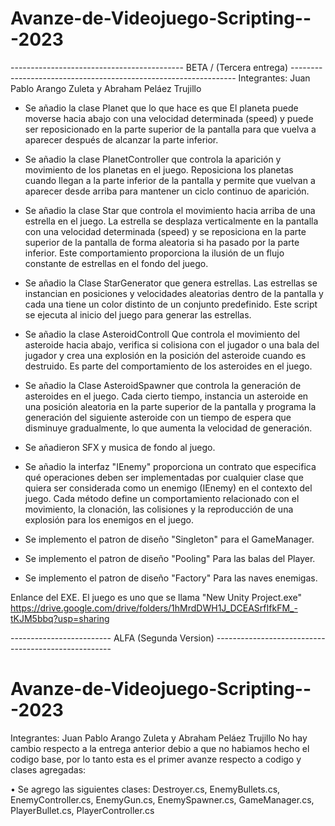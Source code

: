 # Avanze-de-Videojuego-Scripting---2023
------------------------------------------- BETA / (Tercera entrega) ----------------------------------------------------------------
Integrantes: Juan Pablo Arango Zuleta y Abraham Peláez Trujillo

- Se añadio la clase Planet que lo que hace es que El planeta puede moverse hacia abajo
con una velocidad determinada (speed) y puede ser reposicionado en la parte superior 
de la pantalla para que vuelva a aparecer después de alcanzar la parte inferior.

- Se añadio la clase PlanetController que controla la aparición y movimiento de los planetas en el juego. 
Reposiciona los planetas cuando llegan a la parte inferior de la pantalla y permite que vuelvan a aparecer desde arriba para mantener un ciclo continuo de aparición. 

- Se añadio la clase Star que controla el movimiento hacia arriba de una estrella en el juego. 
La estrella se desplaza verticalmente en la pantalla con una velocidad determinada (speed) y se reposiciona en la parte superior de la pantalla
de forma aleatoria si ha pasado por la parte inferior. Este comportamiento proporciona la ilusión de un flujo constante de estrellas en el fondo del juego.

- Se añadio la Clase StarGenerator que genera estrellas. 
Las estrellas se instancian en posiciones y velocidades aleatorias dentro de la pantalla y cada una tiene un color distinto de un conjunto predefinido. 
Este script se ejecuta al inicio del juego para generar las estrellas.

- Se añadio la clase AsteroidControll Que controla el movimiento del asteroide hacia abajo, 
verifica si colisiona con el jugador o una bala del jugador y crea una explosión en la posición del asteroide cuando es destruido.
Es parte del comportamiento de los asteroides en el juego.

- Se añadio la Clase AsteroidSpawner que controla la generación de asteroides en el juego. 
Cada cierto tiempo, instancia un asteroide en una posición aleatoria en la parte superior de la pantalla
y programa la generación del siguiente asteroide con un tiempo de espera que disminuye gradualmente, lo que aumenta la velocidad de generación.

- Se añadieron SFX y musica de fondo al juego.

- Se añadio la interfaz "IEnemy" proporciona un contrato que especifica qué operaciones deben ser implementadas por cualquier clase
que quiera ser considerada como un enemigo (IEnemy) en el contexto del juego. 
Cada método define un comportamiento relacionado con el movimiento, la clonación, las colisiones y la reproducción de una explosión para los enemigos en el juego.

- Se implemento el patron de diseño "Singleton" para el GameManager.
 
- Se implemento el patron de diseño "Pooling" Para las balas del Player.
  
- Se implemento el patron de diseño "Factory" Para las naves enemigas.


Enlance del EXE.
El juego es uno que se llama "New Unity Project.exe"
https://drive.google.com/drive/folders/1hMrdDWH1J_DCEASrfIfkFM_-tKJM5bbq?usp=sharing



------------------------- ALFA (Segunda Version) ----------------------------------------------------
# Avanze-de-Videojuego-Scripting---2023
Integrantes: Juan Pablo Arango Zuleta y Abraham Peláez Trujillo
No hay cambio respecto a la entrega anterior debio a que no habiamos hecho el codigo base, por lo tanto esta es el primer avanze respecto a codigo y clases agregadas:

•	Se agrego las siguientes clases: Destroyer.cs, EnemyBullets.cs, EnemyController.cs, EnemyGun.cs, EnemySpawner.cs, GameManager.cs, PlayerBullet.cs, PlayerController.cs
